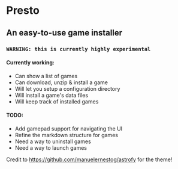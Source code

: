 # Presto   
## An easy-to-use game installer

### `WARNING: this is currently highly experimental`

#### Currently working:
- Can show a list of games
- Can download, unzip & install a game
- Will let you setup a configuration directory
- Will install a game's data files
- Will keep track of installed games

#### TODO:
- Add gamepad support for navigating the UI
- Refine the markdown structure for games
- Need a way to uninstall games
- Need a way to launch games

Credit to https://github.com/manuelernestog/astrofy for the theme!
